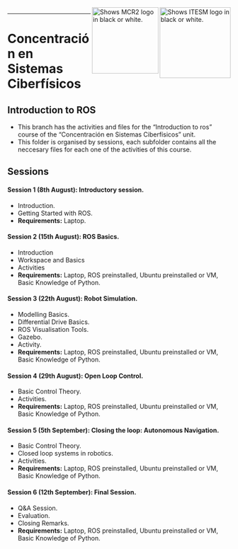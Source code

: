 <picture>
  <source media="(prefers-color-scheme: dark)" srcset="https://github.com/ManchesterRoboticsLtd/Sistemas-ciberfisicos-TEC-Intro-ROS/blob/main/Misc/Logos/Logotipo%20Vertical%20Bco_Transparente.png">
  <source media="(prefers-color-scheme: light)" srcset="https://github.com/ManchesterRoboticsLtd/Sistemas-ciberfisicos-TEC-Intro-ROS/blob/main/Misc/Logos/Logotipo%20Vertical%20Azul%20transparente.png">
  <img alt="Shows ITESM logo in black or white." width="160" align="right">
</picture>

<picture>
  <source media="(prefers-color-scheme: dark)" srcset="https://github.com/ManchesterRoboticsLtd/Sistemas-ciberfisicos-TEC-Intro-ROS/blob/main/Misc/Logos/MCR2_Logo_White.png">
  <source media="(prefers-color-scheme: light)" srcset="https://github.com/ManchesterRoboticsLtd/Sistemas-ciberfisicos-TEC-Intro-ROS/blob/main/Misc/Logos/MCR2_Logo_Black.png">
  <img alt="Shows MCR2 logo in black or white." width="150" align="right">
</picture>




---
# Concentración en Sistemas Ciberfísicos

  ## Introduction to ROS
   * This branch has the activities and files for the “Introduction to ros” course of the “Concentración en Sistemas Ciberfísicos” unit.
   * This folder is organised by sessions, each subfolder contains all the neccesary files for each one of the activities of this course.

## Sessions

  #### Session 1 (8th August): Introductory session.
  * Introduction.
  * Getting Started with ROS.
  * **Requirements:** Laptop.
  
  #### Session 2 (15th August): ROS Basics.
  * Introduction
  * Workspace and Basics
  * Activities
  * **Requirements:** Laptop, ROS preinstalled, Ubuntu preinstalled or VM, Basic Knowledge of Python.

  #### Session 3 (22th August): Robot Simulation.
  * Modelling Basics.
  * Differential Drive Basics.
  * ROS Visualisation Tools.
  * Gazebo.
  * Activity.
  * **Requirements:** Laptop, ROS preinstalled, Ubuntu preinstalled or VM, Basic Knowledge of Python.
  
  #### Session 4 (29th August): Open Loop Control.
  
  * Basic Control Theory.
  * Activities.
  * **Requirements:** Laptop, ROS preinstalled, Ubuntu preinstalled or VM, Basic Knowledge of Python.

  #### Session 5 (5th September): Closing the loop: Autonomous Navigation.
  * Basic Control Theory.
  * Closed loop systems in robotics.
  * Activities.
  * **Requirements:** Laptop, ROS preinstalled, Ubuntu preinstalled or VM, Basic Knowledge of Python.

  
  #### Session 6 (12th September): Final Session.
  * Q&A Session.
  * Evaluation.
  * Closing Remarks.
  * **Requirements:** Laptop, ROS preinstalled, Ubuntu preinstalled or VM, Basic Knowledge of Python.
